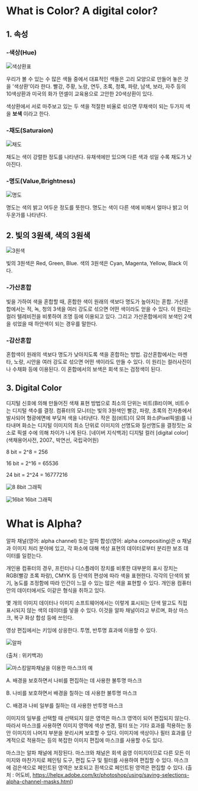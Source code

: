 # What is Color? A digital color?

## 1. 속성
### -색상(Hue)
![색상환표](https://postfiles.pstatic.net/20150427_74/midesse_1430144974938VYAAJ_PNG/%B8%D5%BC%BF.png?type=w2)

우리가 볼 수 있는 수 많은 색들 중에서 대표적인 색들은 고리 모양으로 만들어 놓은 것을 '색상환'이라 한다. 빨강, 주황, 노랑, 연두, 초록, 청록, 파랑, 남색, 보라, 자주 등의 10색상환과 미국의 화가 먼셀이 교육용으로 고안한 20색상환이 있다. 

색상환에서 서로 마주보고 있는 두 색을 적절한 비율로 섞으면 무채색이 되는 두가지 색을 __보색__ 이라고 한다.

### -채도(Saturaion)
![채도](https://search.pstatic.net/common/?src=http%3A%2F%2Fblogfiles.naver.net%2F20110503_194%2Fdifferentn_1304433039304CIdWJ_JPEG%2F%25C3%25A4%25B5%25B5.JPG&type=sc960_832)

채도는 색이 강렬한 정도를 나타낸다. 유채색에만 있으며 다른 색과 섞일 수록 채도가 낮아진다. 

### -명도(Value,Brightness)
![명도](https://i.pinimg.com/564x/ba/ce/06/bace06df34addddc6895edebd22c69bb.jpg)

명도는 색의 밝고 어두운 정도를 뜻한다. 명도는 색이 다른 색에 비해서 얼마나 밝고 어두운가를 나타낸다. 

## 2. 빛의 3원색, 색의 3원색
![3원색](https://search.pstatic.net/common/?src=http%3A%2F%2Fblogfiles.naver.net%2FMjAxNzAxMTZfMjE0%2FMDAxNDg0NTcwMzQ0ODU0.VDlynlQ-Zdt8LeuI8pshxn3AIT-sFyUA-F7GcDj2o1Ig.AZIfyLS2Z8HTDdZ-Uz6zxj0NScHUswwVkAXqYY0vI0wg.JPEG.spp0805%2F%25BA%25FB%25C0%25C73%25BF%25F8%25BB%25F6%25B0%25FA%25BB%25F6%25C0%25C73%25BF%25F8%25BB%25F64.jpg&type=sc960_832)

빛의 3원색은 Red, Green, Blue.
색의 3원색은 Cyan, Magenta, Yellow, Black 이다.
### -가산혼합

빛을 가하여 색을 혼합할 때, 혼합한 색이 원래의 색보다 명도가 높아지는 혼합. 가산혼합에서는 적, 녹, 청의 3색을 여러 강도로 섞으면 어떤 색이라도 얻을 수 있다. 이 원리는 컬러 텔레비전을 비롯하여 조명 등에 이용되고 있다. 그리고 가산혼합에서의 보색인 2색을 섞었을 때 하얀색이 되는 경우를 말한다.

### -감산혼합

혼합색이 원래의 색보다 명도가 낮아지도록 색을 혼합하는 방법. 감산혼합에서는 마젠타, 노랑, 시안을 여러 강도로 섞으면 어떤 색이라도 만들 수 있다. 이 원리는 컬러사진이나 수채화 등에 이용된다. 이 혼합에서의 보색은 회색 또는 검정색이 된다.

## 3. Digital Color
디지털 신호에 의해 만들어진 색채 표현 방법으로 최소의 단위는 비트(Bit)이며, 비트수는 디지털 색수를 결정. 컴퓨터의 모니터는 빛의 3원색인 빨강, 파랑, 초록의 전자총에서 발사되어 형광에면에 부딪쳐 색을 나타낸다. 작은 점(비트)이 모여 화소(Pixel픽셀)를 나타내며 화소는 디지털 이미지의 최소 단위로 이미지의 선명도와 질선명도을 결정짓는 요소로 픽셀 수에 의해 차이가 나게 된다.
[네이버 지식백과] 디지털 컬러 [digital color] (색채용어사전, 2007., 박연선, 국립국어원)

8 bit = 2^8 = 256

16 bit = 2^16 = 65536

24 bit = 2^24 = 16777216

![8](https://i.pinimg.com/originals/2c/9c/7f/2c9c7f9dfde6deebafc444918a01d0f5.gif)
8bit 그래픽

![16bit](https://i.pinimg.com/564x/d4/af/c7/d4afc7210160b8c6d1b88020ff34b49c.jpg)
16bit 그래픽

# What is Alpha?

알파 채널(영어: alpha channel) 또는 알파 합성(영어: alpha compositing)은 α 채널과 이미지 처리 분야에 있고, 각 화소에 대해 색상 표현의 데이터로부터 분리한 보조 데이터를 일컫는다.

개인용 컴퓨터의 경우, 프린터나 디스플레이 장치를 비롯한 대부분의 표시 장치는 RGB(빨강 초록 파랑), CMYK 등 단색의 편성에 따라 색을 표현한다. 각각의 단색의 밝기, 농도를 조정함에 따라 인간이 느낄 수 있는 많은 색을 표현할 수 있다. 개인용 컴퓨터 안의 데이터에서도 이같은 형식을 취하고 있다.

몇 개의 이미지 데이터나 이미지 소프트웨어에서는 이렇게 표시되는 단색 말고도 직접 표시되지 않는 색의 데이터를 넣을 수 있다. 이것을 알파 채널이라고 부르며, 화상 마스크, 복구 화상 합성 등에 쓰인다.

영상 편집에서는 키잉에 상응한다. 투명, 반투명 효과에 이용할 수 있다. 

![알파](https://upload.wikimedia.org/wikipedia/commons/thumb/2/2a/Alpha_compositing.svg/642px-Alpha_compositing.svg.png)

(출처 : 위키백과)

![마스킹](https://helpx.adobe.com/content/dam/help/en/photoshop/using/saving-selections-alpha-channel-masks/_jcr_content/main-pars/image_0/se_13.png)알파채널을 이용한 마스크의 예

A. 배경을 보호하면서 나비를 편집하는 데 사용한 불투명 마스크 

B. 나비를 보호하면서 배경을 칠하는 데 사용한 불투명 마스크 

C. 배경과 나비 일부를 칠하는 데 사용한 반투명 마스크

이미지의 일부를 선택할 때 선택되지 않은 영역은 마스크 영역이 되어 편집되지 않는다. 따라서 마스크를 사용하면 이미지 영역에 색상 변경, 필터 또는 기타 효과를 적용하는 동안 이미지의 나머지 부분을 분리시켜 보호할 수 있다. 이미지에 색상이나 필터 효과를 단계적으로 적용하는 등의 복잡한 이미지 편집에 마스크를 사용할 수도 있다.

마스크는 알파 채널에 저장된다. 마스크와 채널은 회색 음영 이미지이므로 다른 모든 이미지와 마찬가지로 페인팅 도구, 편집 도구 및 필터를 사용하여 편집할 수 있다. 마스크에 검은색으로 페인트된 영역은 보호되고 흰색으로 페인트된 영역은 편집할 수 있다.
(출처 : 어도비, https://helpx.adobe.com/kr/photoshop/using/saving-selections-alpha-channel-masks.html)

